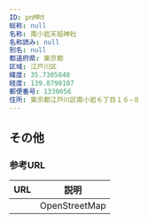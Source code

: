 ```yaml
---
ID: pnMRt
総称: null
名称: 南小岩天祖神社
名称読み: null
別名: null
都道府県: 東京都
区域: 江戸川区
緯度: 35.7305848
経度: 139.8790107
郵便番号: 1330056
住所: 東京都江戸川区南小岩６丁目１６−８
---
```


## その他

### 参考URL

| URL | 説明          |
| --- | ------------- |
|     | OpenStreetMap |
